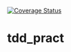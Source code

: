 [![Coverage Status](https://coveralls.io/repos/github/SansonRoot/tdd_pract/badge.svg?branch=master)](https://coveralls.io/github/SansonRoot/tdd_pract?branch=master)

# tdd_pract
